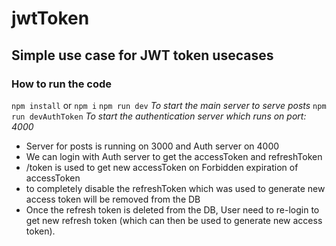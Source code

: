 # jwtToken

## Simple use case for JWT token usecases


### How to run the code

`npm install` or `npm i`
`npm run dev` *To start the main server to serve posts*
`npm run devAuthToken` *To start the authentication server which runs on port: 4000*

- Server for posts is running on 3000 and Auth server on 4000
- We can login with Auth server to get the accessToken and refreshToken
- /token is used to get new accessToken on Forbidden expiration of accessToken
- to completely disable the refreshToken which was used to generate new access token will be removed from the DB
- Once the refresh token is deleted from the DB, User need to re-login to get new refresh token (which can then be used to generate new access token).